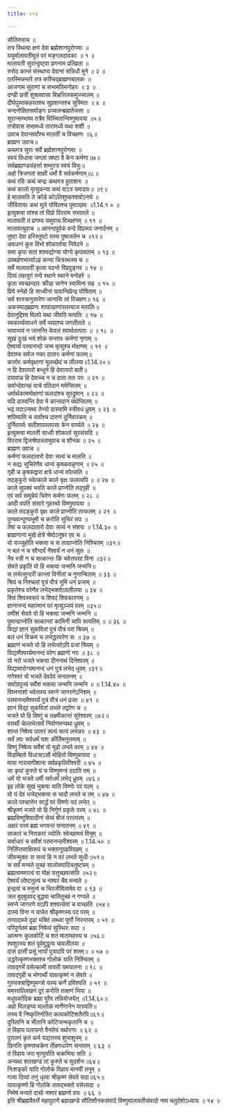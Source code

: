 ```yaml
---
title: ०१४

---
```

सौतिरुवाच ॥  
तत्र स्थित्वा क्षणं देवा ब्रह्मेशानपुरोगमाः ॥  
ययुर्मालावतीमूलं परं मङ्गलदायकाः ॥ १ ॥  
मालावती सुरान्दृष्ट्वा प्रणनाम प्रतिव्रता ॥  
रुरोद कान्तं संस्थाप्य देवानां सन्निधौ मुने ॥ २ ॥  
एतस्मिन्नन्तरे तत्र कश्चिद्ब्राह्मणबालकः ॥  
आजगाम सुराणां च सभामतिमनोहरः ॥ ३ ॥  
दण्डी छत्री शुक्लवासा बिभ्रत्तिलकमुज्ज्वलम् ॥  
दीर्घपुस्तकहस्तश्च सुप्रशान्तश्च सुस्मितः ॥ ४ ॥  
चन्दनोक्षितसर्वाङ्गः प्रज्वलन्ब्रह्मतेजसा ॥  
सुरान्सम्भाष्य तत्रैव विस्मितान्विष्णुमायया ॥५॥  
तत्रोवास सभामध्ये तारामध्ये यथा शशी ॥  
उवाच देवान्सर्वांश्च मालतीं च विचक्षणः ॥६॥  
ब्राह्मण उवाच॥  
कथमत्र सुराः सर्वे ब्रह्मेशानपुरोगमाः ॥  
स्वयं विधाता जगतां स्रष्टा वै केन कर्मणा॥७॥  
सर्वब्रह्माण्डसंहर्त्ता शम्भुरत्र स्वयं विभुः॥  
अहो त्रिजगतां साक्षी धर्मो वै सर्वकर्मणाम्॥८॥  
कथं रविः कथं चन्द्रः कथमत्र हुताशनः ॥  
कथं कालो मृत्युकन्या कथं वाऽत्र यमादयः॥ ॥९॥  
हे मालावति ते क्रोडे कोऽतिशुष्कश्शवोऽनघे ॥  
जीवितायाः कथं मूले योषितश्च पुमाञ्छवः ॥1.14.१ ० ॥  
इत्युक्त्वा तांश्च तां विप्रो विरराम सभातले ॥  
मालावती तं प्रणम्य समुवाच विचक्षणम् ॥ ११ ॥  
मालावत्युवाच ॥ आनन्दपूर्वकं वन्दे विप्ररूपं जनार्दनम् ॥  
तुष्टा देवा हरिस्तुष्टो यस्य पुष्पजलेन च ॥१२॥  
अवधानं कुरु विभो शोकार्ताया निवेदने ॥  
समा कृपा सतां शश्वद्योग्या योग्ये कृपावताम् ॥ १३ ॥  
उपबर्हणभार्य्याऽहं कन्या चित्ररथस्य च ॥  
सर्वे मालावतीं कृत्वा वदन्ते विप्रपुङ्गव ॥ १४ ॥  
दिव्यं लक्षयुगं रम्ये स्थाने स्थाने मनोहरे ॥  
कृता स्वच्छन्दतः क्रीडा चानेन स्वामिना सह ॥ १५ ॥  
प्रिये स्नेहो हि साध्वीनां यावान्विप्रेन्द्र योषिताम् ॥  
सर्व शास्त्रानुसारेण जानासि त्वं विचक्षण॥ १६ ॥  
अकस्माद्ब्रह्मणः शापात्प्राणांस्तत्याज मत्पतिः॥  
देवानुद्दिश्य विलपे यथा जीवति मत्पतिः ॥ १७ ॥  
स्वकार्य्यसाधने सर्वे व्यग्राश्च जगतीतले ॥  
भावाभावं न जानन्ति केवलं स्वार्थतत्पराः ॥ ॥ १८ ॥  
सुखं दुःखं भयं शोकं सन्तापः कर्मणां नृणाम् ॥  
ऐश्वर्य्यं परमानन्दो जन्म मृत्युश्च मोक्षणम् ॥ १९ ॥  
देवाश्च सर्वज नका दातारः कर्मणां फलम्॥  
कर्त्तारः कर्मवृक्षाणां मूलच्छेदं च लीलया॥1.14.२०॥  
न हि देवात्परो बन्धुर्न हि देवात्परो बली॥  
दयावान्न हि देवाच्च न च दाता ततः परः ॥ २१ ॥  
सर्वान्देवानहं याचे पतिदानं ममेप्सितम् ॥  
धर्मार्थकाममोक्षाणां फलदांश्च सुरद्रुमान् ॥ २२ ॥  
यदि दास्यन्ति देवा मे कान्तदानं यथेप्सितम् ॥  
भद्रं तदाऽन्यथा तेभ्यो दास्यामि स्त्रीवधं ध्रुवम् ॥ २३ ॥  
शपिष्यामि च सर्वांश्च दारुणं दुर्निवारकम् ॥  
दुर्निवार्य्यः सतीशापस्तपसा केन वार्य्यते ॥ २४ ॥  
इत्युक्त्वा मालती साध्वी शोकार्ता सुरसंसदि ॥  
विरराम द्विजश्रेष्ठस्तामुवाच च शौनक ॥ २५ ॥  
ब्राह्मण उवाच ॥  
कर्मणां फलदातारो देवाः सत्यं च मालति ॥  
न सद्यः सुचिरेणैव धान्यं कृषकवन्नृणाम् ॥ २५ ॥  
गृही च कृषकद्वारा क्षत्रे धान्यं वपेत्सति ॥  
तदङ्कुरो भवेत्काले काले वृक्षः फलत्यपि ॥ ॥ २७ ॥  
काले सुपक्वं भवति काले प्राप्नोति तद्गृही ॥  
एवं सर्वं समुन्नेयं चिरेण कर्मणः फलम् ॥ २८ ॥  
अष्ठी वपति संसारे गृहस्थो विष्णुमायया ॥  
काले तदङ्कुरो वृक्षः काले प्राप्नोति तत्फलम् ॥ २९ ॥  
पुण्यवान्पुण्यभूमौ च करोति सुचिरं तपः ॥  
तेषां च फलदातारो देवाः सत्यं न संशयः ॥ 1.14.३० ॥  
ब्राह्मणानां मुखे क्षेत्रे श्रेष्ठेऽनूषर एव च ॥  
यो यज्जुहोति भक्त्या च स तत्प्राप्नोति निश्चितम् ॥३१॥  
न बलं न च सौन्दर्यं नैश्वर्यं न धनं सुतः ॥  
नैव स्त्री न च सत्कान्तः किं भवेत्तपसा विना ॥३२॥  
सेवते प्रकृतिं यो हि भक्त्या जन्मनि जन्मनि॥  
स लभेत्सुन्दरीं कान्तां विनीतां च गुणान्विताम् ॥ ३३ ॥  
श्रियं च निश्चलां पुत्रं पौत्रं भूमिं धनं प्रजाम् ॥  
प्रकृतेश्च वरेणैव लभेद्भक्तोऽवलीलया ॥ ३४ ॥  
शिवं शिवस्वरूपं च शिवदं शिवकारणम् ॥  
ज्ञानानन्दं महात्मानं परं मृत्युञ्जयं परम् ॥३५॥  
तमीशं सेवते यो हि भक्त्या जन्मनि जन्मनि ॥  
पुमान्प्राप्नोति सत्कान्तां कामिनी चापि सत्पतिम् ॥ ॥ ३६ ॥  
विद्यां ज्ञानं सुकवितां पुत्रं पौत्रं परां श्रियम् ॥  
बलं धनं विक्रमं च लभेद्धरवरेण सः ॥ ३७ ॥  
ब्रह्माणं भजते यो हि लभेत्सोऽपि प्रजां श्रियम् ॥  
विद्यामैश्वर्य्यमानन्दं वरेण ब्रह्मणो नरः ॥ ३८ ॥  
यो नरो भजते भक्त्या दीननाथं दिनेश्वरम् ॥  
विद्यामारोग्यमानन्दं धनं पुत्रं लभेद् धुवम् ॥३९॥  
गणेश्वरं यो भजते देवदेवं सनातनम् ॥  
सर्वाग्रपूज्यं सर्वेशं भक्त्या जन्मनि जन्मनि ॥ ॥ 1.14.४० ॥  
विघ्ननाशो भवेत्तस्य स्वप्ने जागरणेऽनिशम् ॥  
परमानन्दमैश्वर्य्यं पुत्रं पौत्रं धनं प्रजाः ॥ ४१ ॥  
ज्ञानं विद्यां सुकवितां लभते तद्वरेण च ॥  
भजते यो हि विष्णुं च लक्ष्मीकान्तं सुरेश्वरम् ॥४२॥  
वरार्थी चेल्लभेत्सर्वं निर्वाणमन्यथा ध्रुवम् ॥  
शान्तं निषेव्य पातारं सत्यं सत्यं लभेन्नरः ॥ ४३ ॥  
सर्वं तपः सर्वधर्मं यशः कीर्तिमनुत्तमाम् ॥  
विष्णुं निषेव्य सर्वेशं यो मूढो लभते वरम् ॥ ४४ ॥  
विडम्बितो विधात्राऽसौ मोहितो विष्णुमायया ॥  
माया नारायणीशाना सर्वप्रकृतिरीश्वरी ॥ ४५ ॥  
सा कृपां कुरुते यं च विष्णुमन्त्रं ददाति तम् ॥  
धर्मं यो भजते धर्मी सर्वधर्मं लभेद् ध्रुवम् ॥४६॥  
इह लोके सुखं भुक्त्वा याति विष्णोः परं पदम् ॥  
यो यं देवं भजेद्भक्त्या स चादौ लभते च तम् ॥ ४७ ॥  
काले पश्चात्तेन सार्द्धं परं विष्णोः पदं लभेत् ॥  
श्रीकृष्णं भजते यो हि निर्गुणं प्रकृतेः परम् ॥ ४८ ॥  
ब्रह्मविष्णुशिवादीनां सेव्यं बीजं परात्परम् ॥  
अक्षरं परमं ब्रह्म भगवन्तं सनातनम् ॥ ४९ ॥  
साकारं च निराकारं ज्योतिः स्वेच्छामयं विभुम् ॥  
सर्वाधारं च सर्वेशं परमानन्दमीश्वरम् ॥ 1.14.५० ॥  
निर्लिप्तसाक्षिरूपं च भक्तानुग्रहविग्रहम् ॥  
जीवन्मुक्तः स सत्यं हि न वरं लभते सुधीः॥५१॥  
स सर्वं मन्यते तुच्छं सालोक्यादिचतुष्टयम् ॥  
ब्रह्मत्वममरत्वं वा मोक्षं यत्तुच्छवत्सति ॥५२॥  
ऐश्वर्यं लोष्टतुल्यं च नश्वरं चैव मन्यते ॥  
इन्द्रत्वं च मनुत्वं च चिरजीवित्वमेव वा ॥ ९३ ॥  
जल बुद्बुदवद् बुद्ध्या चातितुच्छं न गण्यते ॥  
स्वप्ने जागरणे वाऽपि शश्वत्सेवां च वाच्छति ॥५४॥  
दास्यं विना न याचेत श्रीकृष्णस्य पदं परम् ॥  
तत्पादाब्जे दृढां भक्तिं लब्ध्वा पूर्णो निरन्तरम् ॥ ५९ ॥  
परिपूर्णतमं ब्रह्म निषेव्यं सुस्थिरः सदा ॥  
आत्मनः कुलकोटिं च शतं मातामहस्य च ॥५६॥  
श्वशुरस्य शतं पूर्वमुद्धृत्य चावलीलया ॥  
दासं दासीं प्रसूं भार्यां पुत्रादपि परं शतम्॥ ॥ ५७ ॥  
उद्धरेत्कृष्णभक्तश्च गोलोकं याति निश्चितम् ॥  
तावद्गर्भे वसेत्कामी तावती यमयातना ॥ ९८ ॥  
तावद्गृही च भोगार्थी यावत्कृष्णं न सेवते ॥  
गुरुवक्त्राद्विष्णुमन्त्रो यस्य कर्णे प्रविश्यति ॥ ५९ ॥  
यमस्तल्लिखनं दूरं करोति तत्क्षणं भिया ॥  
मधुपर्कादिकं ब्रह्मा पुरैव तन्नियोजयेत् ॥1.14.६०॥  
अहो विलङ्घ्य मल्लोकं मार्गेणानेन यास्यति॥  
तस्य वै निष्कृतिर्नास्ति कल्पकोटिशतैरपि॥६१॥  
दुरितानि च भीतानि कोटिजन्मकृतानि च ॥  
तं विहाय पलायन्ते वैनतेयं यथोरगाः ॥ ६२ ॥  
पुरातनं कृतं कर्म यद्यत्तस्य शुभाशुभम् ॥  
छिनत्ति कृष्णश्चक्रेण तीक्ष्णधारेण सन्ततम् ॥ ६३ ॥  
तं विहाय जरा मृत्युर्याति चक्रभिया सति ॥  
अन्यथा शतखण्डं तां कुरुते च सुदर्शनः॥६४॥  
निःशङ्को याति गोलोकं विहाय मानवीं तनुम् ॥  
गत्वा दिव्यां तनुं धृत्वा श्रीकृष्णं सेवते सदा॥६५॥  
यावत्कृष्णो हि गोलोके तावद्भक्तो वसेत्सदा ॥  
निमेषं मन्यते दासो नश्वरं ब्रह्मणो वयः ॥ ६६ ॥  
इति श्रीब्रह्मवैवर्त्ते महापुराणे ब्रह्मखण्डे सौतिशौनकसंवादे विष्णुमालावतीसंवादो नाम चतुर्दशोऽध्यायः ॥ १४ ॥
